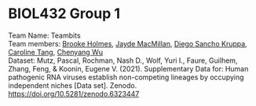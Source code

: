 # BIOL432 Group 1
Team Name: Teambits   
Team members: [Brooke Holmes](https://github.com/BrookeHolmes), [Jayde MacMillan](https://github.com/jaydealexandra), [Diego Sancho Kruppa](https://github.com/DSanchoKruppa), [Caroline Tang](https://github.com/carolinetang77), [Chenyang Wu](https://github.com/Wuris)  
Dataset: Mutz, Pascal, Rochman, Nash D., Wolf, Yuri I., Faure, Guilhem, Zhang, Feng, & Koonin, Eugene V. (2021). Supplementary Data for: Human pathogenic RNA viruses establish non-competing lineages by occupying independent niches [Data set]. Zenodo. https://doi.org/10.5281/zenodo.6323447
